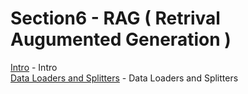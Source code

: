 # Section6 - RAG ( Retrival Augumented Generation )

[Intro](./0600-Intro-None.ipynb) - Intro   
[Data Loaders and Splitters](./0601-DataLoadersAndSplitters.ipynb) - Data Loaders and Splitters   
